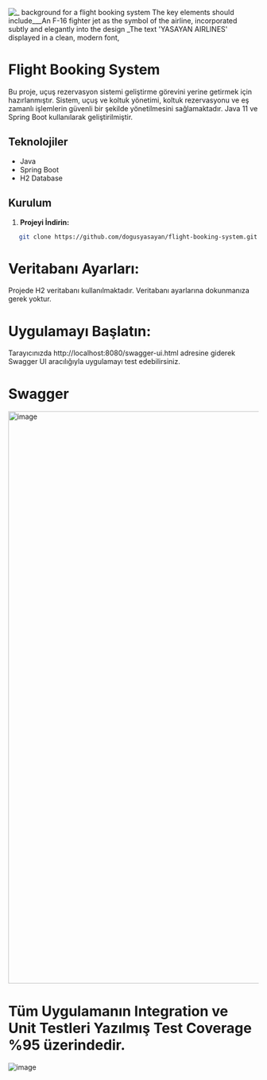 
![_ background for a flight booking system  The key elements should include___An F-16 fighter jet as the symbol of the airline, incorporated subtly and elegantly into the design _The text 'YASAYAN AIRLINES' displayed in a clean, modern font, ](https://github.com/user-attachments/assets/8b899e73-74d9-47fa-b80d-32f780bbffd4)
# Flight Booking System

Bu proje, uçuş rezervasyon sistemi geliştirme görevini yerine getirmek için hazırlanmıştır. Sistem, uçuş ve koltuk yönetimi, koltuk rezervasyonu ve eş zamanlı işlemlerin güvenli bir şekilde yönetilmesini sağlamaktadır. Java 11 ve Spring Boot kullanılarak geliştirilmiştir.

## Teknolojiler

- Java
- Spring Boot
- H2 Database

## Kurulum

1. **Projeyi İndirin:**
```sh
   git clone https://github.com/dogusyasayan/flight-booking-system.git
   ```

# Veritabanı Ayarları:

Projede H2 veritabanı kullanılmaktadır.
Veritabanı ayarlarına dokunmanıza gerek yoktur.

# Uygulamayı Başlatın:
Tarayıcınızda http://localhost:8080/swagger-ui.html adresine giderek Swagger UI aracılığıyla uygulamayı test edebilirsiniz.

# Swagger
<img width="1152" alt="image" src="https://github.com/user-attachments/assets/b512ef9e-fd97-4395-bce4-42c408aec62f" />

# Tüm Uygulamanın Integration ve Unit Testleri Yazılmış Test Coverage %95 üzerindedir.
![image](https://github.com/user-attachments/assets/d42c37e3-22a7-4ff6-9f95-4bb136c29b01)



